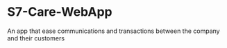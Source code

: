 # S7-Care-WebApp
An app that ease communications and transactions between the company and their customers 
